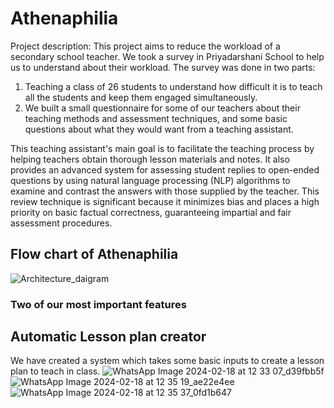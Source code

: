 # Athenaphilia
Project description: This project aims to reduce the workload of a secondary school teacher. We took a survey in Priyadarshani School to help us to understand about their workload.
The survey was done in two parts:
1. Teaching a class of 26 students to understand how difficult it is to teach all the students and keep them engaged simultaneously.
2. We built a small questionnaire for some of our teachers about their teaching methods and assessment techniques, and some basic questions about what they would want from a teaching assistant.

This teaching assistant's main goal is to facilitate the teaching process by helping teachers obtain thorough lesson materials and notes. It also provides an advanced system for assessing student replies to open-ended questions by using natural language processing (NLP) algorithms to examine and contrast the answers with those supplied by the teacher. This review technique is significant because it minimizes bias and places a high priority on basic factual correctness, guaranteeing impartial and fair assessment procedures. 

## Flow chart of Athenaphilia
![Architecture_daigram](https://github.com/prakash279/Athenaphilia/assets/89769921/60917b4f-ea8d-441a-b869-580140d2a28e)

### Two of our most important features
## Automatic Lesson plan creator
We have created a system which takes some basic inputs to create a lesson plan to teach in class.
![WhatsApp Image 2024-02-18 at 12 33 07_d39fbb5f](https://github.com/prakash279/Athenaphilia/assets/89769921/b5f1881b-8ad7-428e-a328-7c3bdfd86daf)
![WhatsApp Image 2024-02-18 at 12 35 19_ae22e4ee](https://github.com/prakash279/Athenaphilia/assets/89769921/c5b2e1a7-68d3-44f3-a8c5-365478446ac4)
![WhatsApp Image 2024-02-18 at 12 35 37_0fd1b647](https://github.com/prakash279/Athenaphilia/assets/89769921/ccc51525-1cb6-4b37-a054-38374e65c080)
